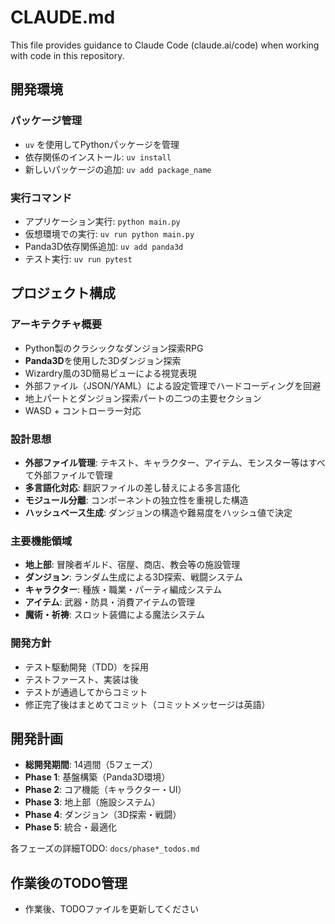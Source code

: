 # CLAUDE.md

This file provides guidance to Claude Code (claude.ai/code) when working with code in this repository.

## 開発環境

### パッケージ管理
- `uv` を使用してPythonパッケージを管理
- 依存関係のインストール: `uv install`
- 新しいパッケージの追加: `uv add package_name`

### 実行コマンド
- アプリケーション実行: `python main.py`
- 仮想環境での実行: `uv run python main.py`
- Panda3D依存関係追加: `uv add panda3d`
- テスト実行: `uv run pytest`

## プロジェクト構成

### アーキテクチャ概要
- Python製のクラシックなダンジョン探索RPG
- **Panda3D**を使用した3Dダンジョン探索
- Wizardry風の3D簡易ビューによる視覚表現
- 外部ファイル（JSON/YAML）による設定管理でハードコーディングを回避
- 地上パートとダンジョン探索パートの二つの主要セクション
- WASD + コントローラー対応

### 設計思想
- **外部ファイル管理**: テキスト、キャラクター、アイテム、モンスター等はすべて外部ファイルで管理
- **多言語化対応**: 翻訳ファイルの差し替えによる多言語化
- **モジュール分離**: コンポーネントの独立性を重視した構造
- **ハッシュベース生成**: ダンジョンの構造や難易度をハッシュ値で決定

### 主要機能領域
- **地上部**: 冒険者ギルド、宿屋、商店、教会等の施設管理
- **ダンジョン**: ランダム生成による3D探索、戦闘システム
- **キャラクター**: 種族・職業・パーティ編成システム
- **アイテム**: 武器・防具・消費アイテムの管理
- **魔術・祈祷**: スロット装備による魔法システム

### 開発方針
- テスト駆動開発（TDD）を採用
- テストファースト、実装は後
- テストが通過してからコミット
- 修正完了後はまとめてコミット（コミットメッセージは英語）

## 開発計画
- **総開発期間**: 14週間（5フェーズ）
- **Phase 1**: 基盤構築（Panda3D環境）
- **Phase 2**: コア機能（キャラクター・UI）
- **Phase 3**: 地上部（施設システム）
- **Phase 4**: ダンジョン（3D探索・戦闘）
- **Phase 5**: 統合・最適化

各フェーズの詳細TODO: `docs/phase*_todos.md`

## 作業後のTODO管理
- 作業後、TODOファイルを更新してください